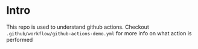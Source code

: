 # Intro

This repo is used to understand github actions. Checkout `.github/workflow/github-actions-demo.yml` for more info on what action is performed
